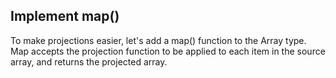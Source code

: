 ## Implement map()

To make projections easier, let's add a map() function to the Array type. Map accepts the projection function to be applied to each item in the source array, and returns the projected array.